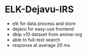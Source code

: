 # ELK-Dejavu-IRS

- elk for data process and store
- dejavu for easy-use frontend
- dblp v10 dataset from aminer.org
- able to full-text search
- response at average 20 ms
